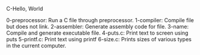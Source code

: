 C-Hello, World

0-preprocessor: Run a C file through preprocessor.
1-compiler: Compile file but does not link.
2-assembler: Generate assembly code for file.
3-name: Compile and generate executable file.
4-puts.c: Print text to screen using puts
5-printf.c: Print text using printf
6-size.c: Prints sizes of various types in the current computer.
